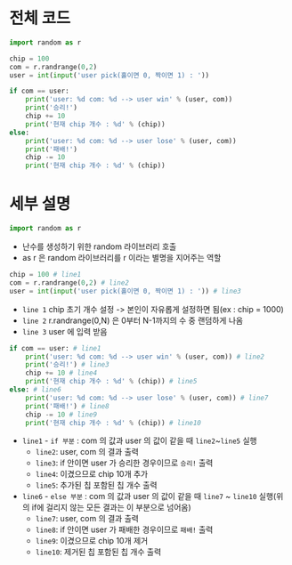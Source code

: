 # 전체 코드
```python nums
import random as r

chip = 100 
com = r.randrange(0,2)
user = int(input('user pick(홀이면 0, 짝이면 1) : '))

if com == user:
	print('user: %d com: %d --> user win' % (user, com))
	print('승리!')
	chip += 10
	print('현재 chip 개수 : %d' % (chip))
else:
	print('user: %d com: %d --> user lose' % (user, com))
	print('패배!')
	chip -= 10
	print('현재 chip 개수 : %d' % (chip))
```

# 세부 설명

```python nums
import random as r 
```
* 난수를 생성하기 위한 random 라이브러리 호출
* as r 은 random 라이브러리를 r 이라는 별명을 지어주는 역할

```python nums
chip = 100 # line1
com = r.randrange(0,2) # line2
user = int(input('user pick(홀이면 0, 짝이면 1) : ')) # line3
```
* `line 1` chip 초기 개수 설정 -> 본인이 자유롭게 설정하면 됨(ex : chip = 1000)
* `line 2` r.randrange(0,N) 은 0부터 N-1까지의 수 중 랜덤하게 나옴
* `line 3` user 에 입력 받음

```python nums
if com == user: # line1
	print('user: %d com: %d --> user win' % (user, com)) # line2
	print('승리!') # line3
	chip += 10 # line4
	print('현재 chip 개수 : %d' % (chip)) # line5
else: # line6
	print('user: %d com: %d --> user lose' % (user, com)) # line7
	print('패배!') # line8
	chip -= 10 # line9
	print('현재 chip 개수 : %d' % (chip)) # line10
```
* `line1` - `if 부분` : com 의 값과 user 의 값이 같을 때 `line2`~`line5` 실행
	* `line2`: user, com 의 결과 출력
	* `line3`: if 안이면 user 가 승리한 경우이므로 `승리!` 출력
	* `line4`: 이겼으므로 chip 10개 추가
	* `line5`: 추가된 칩 포함된 칩 개수 출력
* `line6` - `else 부분` : com 의 값과 user 의 값이 같을 때 `line7` ~ `line10` 실행(위의 if에 걸리지 않는 모든 결과는 이 부분으로 넘어옴)
	* `line7`: user, com 의 결과 출력
	* `line8`: if 안이면 user 가 패배한 경우이므로 `패배!` 출력
	* `line9`: 이겼으므로 chip 10개 제거
	* `line10`: 제거된 칩 포함된 칩 개수 출력
